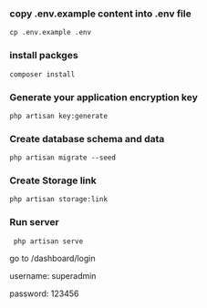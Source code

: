 
### copy .env.example content into .env file 

    cp .env.example .env 

### install packges 

    composer install 

### Generate your application encryption key 

    php artisan key:generate

### Create database schema and data

    php artisan migrate --seed

### Create Storage link 

    php artisan storage:link

### Run server 

     php artisan serve 


<p>go to /dashboard/login</p>

<p>username: superadmin</p>
<p>password: 123456</p>





